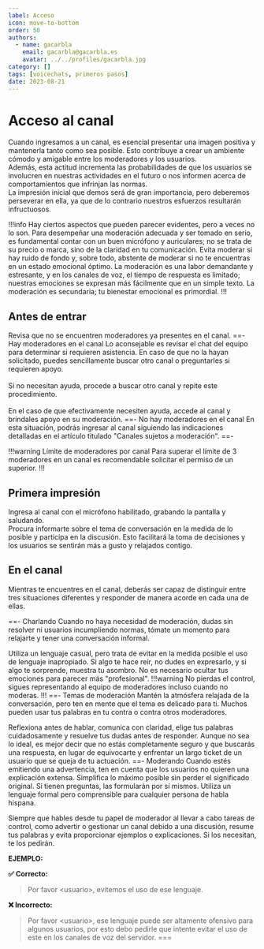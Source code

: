 ```yaml
---
label: Acceso
icon: move-to-bottom
order: 50
authors:
  - name: gacarbla
    email: gacarbla@gacarbla.es
    avatar: ../../profiles/gacarbla.jpg
category: []
tags: [voicechats, primeros pasos]
date: 2023-08-21
---
```


# Acceso al canal
Cuando ingresamos a un canal, es esencial presentar una imagen positiva y mantenerla tanto como sea posible. Esto contribuye a crear un ambiente cómodo y amigable entre los moderadores y los usuarios.<br>Además, esta actitud incrementa las probabilidades de que los usuarios se involucren en nuestras actividades en el futuro o nos informen acerca de comportamientos que infrinjan las normas.<br>La impresión inicial que demos será de gran importancia, pero deberemos perseverar en ella, ya que de lo contrario nuestros esfuerzos resultarán infructuosos.

!!!info
Hay ciertos aspectos que pueden parecer evidentes, pero a veces no lo son. Para desempeñar una moderación adecuada y ser tomado en serio, es fundamental contar con un buen micrófono y auriculares; no se trata de su precio o marca, sino de la claridad en tu comunicación. Evita moderar si hay ruido de fondo y, sobre todo, abstente de moderar si no te encuentras en un estado emocional óptimo. La moderación es una labor demandante y estresante, y en los canales de voz, el tiempo de respuesta es limitado; nuestras emociones se expresan más fácilmente que en un simple texto. La moderación es secundaria; tu bienestar emocional es primordial.
!!!

## Antes de entrar
Revisa que no se encuentren moderadores ya presentes en el canal.
==- Hay moderadores en el canal
Lo aconsejable es revisar el chat del equipo para determinar si requieren asistencia. En caso de que no la hayan solicitado, puedes sencillamente buscar otro canal o preguntarles si requieren apoyo.<br><br>
Si no necesitan ayuda, procede a buscar otro canal y repite este procedimiento.<br><br>
En el caso de que efectivamente necesiten ayuda, accede al canal y bríndales apoyo en su moderación.
==- No hay moderadores en el canal
En esta situación, podrás ingresar al canal siguiendo las indicaciones detalladas en el artículo titulado "Canales sujetos a moderación".
==-

!!!warning Límite de moderadores por canal
Para superar el límite de 3 moderadores en un canal es recomendable solicitar el permiso de un superior.
!!!

## Primera impresión
Ingresa al canal con el micrófono habilitado, grabando la pantalla y saludando.<br>
Procura informarte sobre el tema de conversación en la medida de lo posible y participa en la discusión. Esto facilitará la toma de decisiones y los usuarios se sentirán más a gusto y relajados contigo.

## En el canal
Mientras te encuentres en el canal, deberás ser capaz de distinguir entre tres situaciones diferentes y responder de manera acorde en cada una de ellas.

==- Charlando
Cuando no haya necesidad de moderación, dudas sin resolver ni usuarios incumpliendo normas, tómate un momento para relajarte y tener una conversación informal.

Utiliza un lenguaje casual, pero trata de evitar en la medida posible el uso de lenguaje inapropiado. Si algo te hace reír, no dudes en expresarlo, y si algo te sorprende, muestra tu asombro. No es necesario ocultar tus emociones para parecer más "profesional".
!!!warning
No pierdas el control, sigues representando al equipo de moderadores incluso cuando no moderas.
!!!
==- Temas de moderación
Mantén la atmósfera relajada de la conversación, pero ten en mente que el tema es delicado para ti. Muchos pueden usar tus palabras en tu contra o contra otros moderadores.

Reflexiona antes de hablar, comunica con claridad, elige tus palabras cuidadosamente y resuelve tus dudas antes de responder. Aunque no sea lo ideal, es mejor decir que no estás completamente seguro y que buscarás una respuesta, en lugar de equivocarte y enfrentar un largo ticket de un usuario que se queja de tu actuación.
==- Moderando
Cuando estés emitiendo una advertencia, ten en cuenta que los usuarios no quieren una explicación extensa. Simplifica lo máximo posible sin perder el significado original. Si tienen preguntas, las formularán por sí mismos. Utiliza un lenguaje formal pero comprensible para cualquier persona de habla hispana.

Siempre que hables desde tu papel de moderador al llevar a cabo tareas de control, como advertir o gestionar un canal debido a una discusión, resume tus palabras y evita proporcionar ejemplos o explicaciones. Si los necesitan, te los pedirán.

**EJEMPLO:**

**✅ Correcto:**<br>
> Por favor &lt;usuario>, evitemos el uso de ese lenguaje.

**❌ Incorrecto:**<br>
> Por favor &lt;usuario>, ese lenguaje puede ser altamente ofensivo para algunos usuarios, por esto debo pedirle que intente evitar el uso de este en los canales de voz del servidor.
===